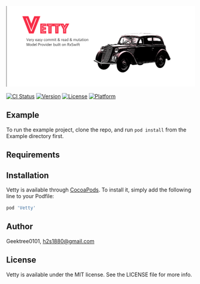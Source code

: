 ![alt text](https://github.com/GeekTree0101/Vetty/blob/master/res/logo.png)

[![CI Status](https://img.shields.io/travis/Geektree0101/Vetty.svg?style=flat)](https://travis-ci.org/Geektree0101/Vetty)
[![Version](https://img.shields.io/cocoapods/v/Vetty.svg?style=flat)](https://cocoapods.org/pods/Vetty)
[![License](https://img.shields.io/cocoapods/l/Vetty.svg?style=flat)](https://cocoapods.org/pods/Vetty)
[![Platform](https://img.shields.io/cocoapods/p/Vetty.svg?style=flat)](https://cocoapods.org/pods/Vetty)

## Example

To run the example project, clone the repo, and run `pod install` from the Example directory first.

## Requirements

## Installation

Vetty is available through [CocoaPods](https://cocoapods.org). To install
it, simply add the following line to your Podfile:

```ruby
pod 'Vetty'
```

## Author

Geektree0101, h2s1880@gmail.com

## License

Vetty is available under the MIT license. See the LICENSE file for more info.
